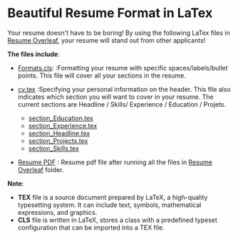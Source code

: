 # Beautiful Resume Format in LaTex
Your resume doesn't have to be boring! By using the following LaTex files in
[Resume Overleaf](https://github.com/NaeRong/Resume-Template-Latex/tree/master/Resume%20Overleaf), your resume will stand out from other applicants!

**The files include**:
* [Formats.cls](https://github.com/NaeRong/Resume-Template-Latex/tree/master/Resume%20Overleaf/Formats.cls):
:Formatting your resume with specific spaces/labels/bullet points. This file will cover all your sections in the resume. 

* [cv.tex](https://github.com/NaeRong/Resume-Template-Latex/tree/master/Resume%20Overleaf/cv.tex)
:Specifying your personal information on the header. This file also indicates which section you will want to cover in your resume. The current sections are Headline / Skills/ Experience / Education / Projets.
  * [section_Education.tex](https://github.com/NaeRong/Resume-Template-Latex/tree/master/Resume%20Overleaf/section_Education.tex)
  * [section_Experience.tex](https://github.com/NaeRong/Resume-Template-Latex/tree/master/Resume%20Overleaf/section_Experience.tex) 
  * [section_Headline.tex](https://github.com/NaeRong/Resume-Template-Latex/tree/master/Resume%20Overleaf/section_Headline.tex)
  * [section_Projects.tex](https://github.com/NaeRong/Resume-Template-Latex/tree/master/Resume%20Overleaf/section_Projects.tex)
  * [section_Skills.tex](https://github.com/NaeRong/Resume-Template-Latex/tree/master/Resume%20Overleaf/section_Skills.tex)
* [Resume PDF](https://github.com/NaeRong/Resume-Template-Latex/tree/master/Resume%20Overleaf/Nae_Rong_Chang_Resume_LaTex.pdf)
: Resume pdf file after running all the files in [Resume Overleaf](https://github.com/NaeRong/Resume-Template-Latex/tree/master/Resume%20Overleaf/Resume%Overleaf) folder.
  
**Note**:
* **TEX** file is a source document prepared by LaTeX, a high-quality typesetting system. It can include text, symbols, mathematical expressions, and graphics. 
* **CLS** file is written in LaTeX, stores a class with a predefined typeset configuration that can be imported into a TEX file.
